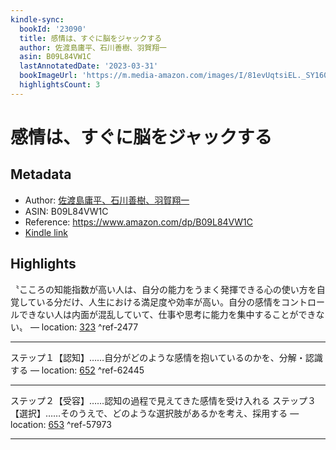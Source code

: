 ```yaml
---
kindle-sync:
  bookId: '23090'
  title: 感情は、すぐに脳をジャックする
  author: 佐渡島庸平、石川善樹、羽賀翔一
  asin: B09L84VW1C
  lastAnnotatedDate: '2023-03-31'
  bookImageUrl: 'https://m.media-amazon.com/images/I/81evUqtsiEL._SY160.jpg'
  highlightsCount: 3
---
```

# 感情は、すぐに脳をジャックする
## Metadata
* Author: [佐渡島庸平、石川善樹、羽賀翔一](https://www.amazon.comundefined)
* ASIN: B09L84VW1C
* Reference: https://www.amazon.com/dp/B09L84VW1C
* [Kindle link](kindle://book?action=open&asin=B09L84VW1C)

## Highlights
〝こころの知能指数が高い人は、自分の能力をうまく発揮できる心の使い方を自覚している分だけ、人生における満足度や効率が高い。自分の感情をコントロールできない人は内面が混乱していて、仕事や思考に能力を集中することができない〟 — location: [323](kindle://book?action=open&asin=B09L84VW1C&location=323) ^ref-2477

---
ステップ１【認知】……自分がどのような感情を抱いているのかを、分解・認識する — location: [652](kindle://book?action=open&asin=B09L84VW1C&location=652) ^ref-62445

---
ステップ２【受容】……認知の過程で見えてきた感情を受け入れる ステップ３【選択】……そのうえで、どのような選択肢があるかを考え、採用する — location: [653](kindle://book?action=open&asin=B09L84VW1C&location=653) ^ref-57973

---
